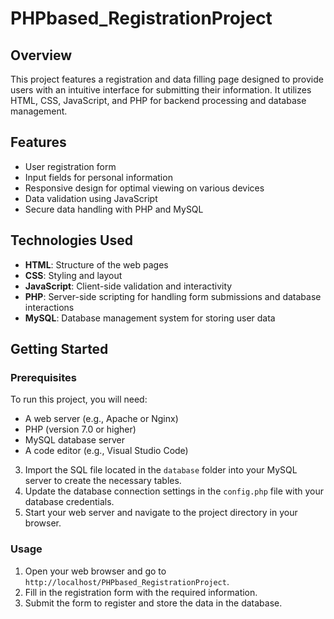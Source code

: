 # PHPbased_RegistrationProject

## Overview
This project features a registration and data filling page designed to provide users with an intuitive interface for submitting their information. It utilizes HTML, CSS, JavaScript, and PHP for backend processing and database management.

## Features
- User registration form
- Input fields for personal information
- Responsive design for optimal viewing on various devices
- Data validation using JavaScript
- Secure data handling with PHP and MySQL

## Technologies Used
- **HTML**: Structure of the web pages
- **CSS**: Styling and layout
- **JavaScript**: Client-side validation and interactivity
- **PHP**: Server-side scripting for handling form submissions and database interactions
- **MySQL**: Database management system for storing user data

## Getting Started

### Prerequisites
To run this project, you will need:
- A web server (e.g., Apache or Nginx)
- PHP (version 7.0 or higher)
- MySQL database server
- A code editor (e.g., Visual Studio Code)

3. Import the SQL file located in the `database` folder into your MySQL server to create the necessary tables.
4. Update the database connection settings in the `config.php` file with your database credentials.
5. Start your web server and navigate to the project directory in your browser.

### Usage
1. Open your web browser and go to `http://localhost/PHPbased_RegistrationProject`.
2. Fill in the registration form with the required information.
3. Submit the form to register and store the data in the database.

